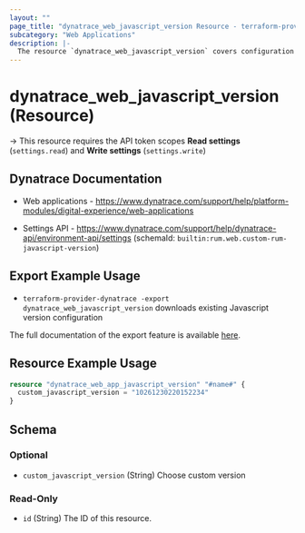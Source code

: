 ```yaml
---
layout: ""
page_title: "dynatrace_web_javascript_version Resource - terraform-provider-dynatrace"
subcategory: "Web Applications"
description: |-
  The resource `dynatrace_web_javascript_version` covers configuration for web application custom RUM Javascript version
---
```


# dynatrace_web_javascript_version (Resource)

-> This resource requires the API token scopes **Read settings** (`settings.read`) and **Write settings** (`settings.write`)

## Dynatrace Documentation

- Web applications - https://www.dynatrace.com/support/help/platform-modules/digital-experience/web-applications

- Settings API - https://www.dynatrace.com/support/help/dynatrace-api/environment-api/settings (schemaId: `builtin:rum.web.custom-rum-javascript-version`)

## Export Example Usage

- `terraform-provider-dynatrace -export dynatrace_web_javascript_version` downloads existing Javascript version configuration

The full documentation of the export feature is available [here](https://dt-url.net/h203qmc).

## Resource Example Usage

```terraform
resource "dynatrace_web_app_javascript_version" "#name#" {
  custom_javascript_version = "10261230220152234"
}
```

<!-- schema generated by tfplugindocs -->
## Schema

### Optional

- `custom_javascript_version` (String) Choose custom version

### Read-Only

- `id` (String) The ID of this resource.
 